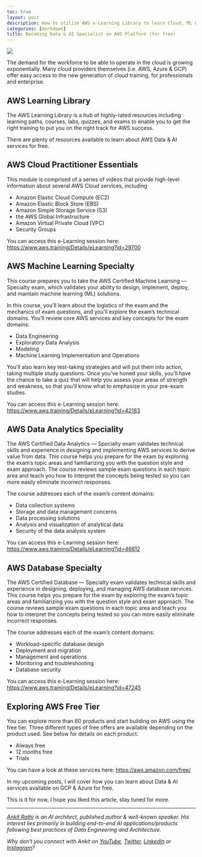 ```yaml
---
toc: true
layout: post
description: How to utilize AWS e-Learning Library to learn Cloud, ML & Big Data concepts & services
categories: [markdown]
title: Becoming Data & AI Specialist on AWS Platform (for free)
---
```


![](https://miro.medium.com/max/2000/1*CR5IbBW_wvl24ckGgzHwCA.png)

The demand for the workforce to be able to operate in the cloud is growing exponentially. Many cloud providers themselves (i.e. AWS, Azure & GCP) offer easy access to the new generation of cloud training, for professionals and enterprise.

## AWS Learning Library
The AWS Learning Library is a hub of highly-rated resources including learning paths, courses, labs, quizzes, and exams to enable you to get the right training to put you on the right track for AWS success.

There are plenty of resources available to learn about AWS Data & AI services for free.

## AWS Cloud Practitioner Essentials
This module is comprised of a series of videos that provide high-level information about several AWS Cloud services, including
- Amazon Elastic Cloud Compute (EC2)
- Amazon Elastic Block Store (EBS)
- Amazon Simple Storage Service (S3)
- the AWS Global Infrastructure
- Amazon Virtual Private Cloud (VPC)
- Security Groups

You can access this e-Learning session here:
https://www.aws.training/Details/eLearning?id=29700

## AWS Machine Learning Specialty
This course prepares you to take the AWS Certified Machine Learning — Specialty exam, which validates your ability to design, implement, deploy, and maintain machine learning (ML) solutions.

In this course, you’ll learn about the logistics of the exam and the mechanics of exam questions, and you’ll explore the exam’s technical domains. You’ll review core AWS services and key concepts for the exam domains:
- Data Engineering
- Exploratory Data Analysis
- Modeling
- Machine Learning Implementation and Operations

You’ll also learn key test-taking strategies and will put them into action, taking multiple study questions. Once you’ve honed your skills, you’ll have the chance to take a quiz that will help you assess your areas of strength and weakness, so that you’ll know what to emphasize in your pre-exam studies.

You can access this e-Learning session here:
https://www.aws.training/Details/eLearning?id=42183

## AWS Data Analytics Speciality
The AWS Certified Data Analytics — Specialty exam validates technical skills and experience in designing and implementing AWS services to derive value from data. This course helps you prepare for the exam by exploring the exam’s topic areas and familiarizing you with the question style and exam approach. The course reviews sample exam questions in each topic area and teach you how to interpret the concepts being tested so you can more easily eliminate incorrect responses.

The course addresses each of the exam’s content domains:
- Data collection systems
- Storage and data management concerns
- Data processing solutions
- Analysis and visualization of analytical data
- Security of the data analysis system

You can access this e-Learning session here:
https://www.aws.training/Details/eLearning?id=46612

## AWS Database Specialty
The AWS Certified Database — Specialty exam validates technical skills and experience in designing, deploying, and managing AWS database services. This course helps you prepare for the exam by exploring the exam’s topic areas and familiarizing you with the question style and exam approach. The course reviews sample exam questions in each topic area and teach you how to interpret the concepts being tested so you can more easily eliminate incorrect responses.

The course addresses each of the exam’s content domains:
- Workload-specific database design
- Deployment and migration
- Management and operations
- Monitoring and troubleshooting
- Database security

You can access this e-Learning session here:
https://www.aws.training/Details/eLearning?id=47245

## Exploring AWS Free Tier
You can explore more than 60 products and start building on AWS using the free tier. Three different types of free offers are available depending on the product used. See below for details on each product.
- Always free
- 12 months free
- Trials

You can have a look at these services here:
https://aws.amazon.com/free/

In my upcoming posts, I will cover how you can learn about Data & AI services available on GCP & Azure for free.

This is it for now, I hope you liked this article, stay tuned for more.

---
[*Ankit Rathi*](https://www.ankitrathi.com/) *is an AI architect, published author & well-known speaker. His interest lies primarily in building end-to-end AI applications/products following best practices of Data Engineering and Architecture.*

*Why don’t you connect with Ankit on* [*YouTube*](https://www.youtube.com/channel/UCrIv4EU2tFX8VhhT0oCnDnw)*,* [*Twitter*](https://twitter.com/rathiankit)*,* [*LinkedIn*](https://www.linkedin.com/in/ankitrathi/) *or* [*Instagram*](https://instagram.com/ankitrathi/)*?*
